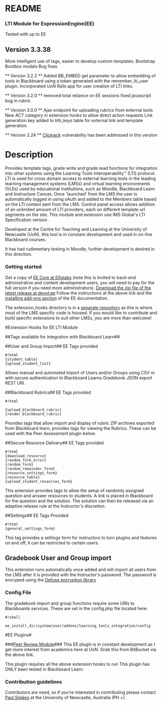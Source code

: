 # README #

### LTI Module for ExpressionEngine(EE)  ###
Tested with up to EE

## Version 3.3.38 ##
More intelligent use of tags, easier to develop custom templates.
Bootstrap
Bootbox modals
Bug fixes

** Version 3.2.2 **
 Added BB_EMBED get parameter to allow embedding of tools in Blackboard
using a token generated with the remember_lti_user plugin.
 Incorporated UoN Rails app for user creation of LTI links.

** Version 3.2.0 **
 removed total reliance on EE sessions
 fixed javascript bug in rubric

** Version 3.0.0 **
 Ajax endpoint for uploading rubrics from external tools
  New ACT category in extension hooks to allow direct action requests
 Link generation key added to blti_keys table for external link and template generation

** Version 2.24 **
 [Clickjack](https://www.owasp.org/index.php/Clickjacking) vulnerability has been addressed in this version

# Description #
Provides template tags, grade write and grade read functions for integration into other systems using the Learning Tools Interoperability™ (LTI) protocol. LTI is used for cross domain access to external learning tools in the leading learning management systems (LMSs) and virtual learning environments (VLEs) used by educational institutions, such as Moodle, Blackboard Learn and Instructure Canvas. Once 'launched' from the LMS the user is automatically logged in using oAuth  and added to the Members table based on the LTI context sent from the LMS. Control panel access allows addition of an unlimited amount of LTI providers, each on different template url segments on the site. This module and extension use IMS Global's LTI Specification version .

Developed at the Centre for Teaching and Learning at the University of Newcastle (UoN), this tool is in constant development and used in on-line Blackboard courses.

It has had rudimentary testing in Moodle, further development is desired in this direction.

### Getting started ###

 Get a copy of [EE Core at Ellislabs](https://store.ellislab.com/#ee-core) (note this is limited to  back-end administrative and content development users, you will need to pay for the full version if you need more administrators).
 [Download the zip file of the latest release at devot:ee](https://devot-ee.com/add-ons/learning-tools-integration)
 Follow the instructions at the above link and the [installing add-ons section](https://docs.expressionengine.com/latest/cp/addons/index.html) of the EE documentation.

The extension_hooks directory is in a [separate repository](https://bitbucket.org/sijpkes/ee-lti-extension-hooks/overview) as this is where most of the LMS specific code is housed.  If you would like to contribute and build specific extensions to suit other LMSs, you are more than welcome!

#Extension Hooks for EE LTI Module

##Tags available for integration with Blackboard Learn##

##User and Group Import##
EE Tags provided
```
#!html
{student_table}
{upload_student_list}
```
Allows manual and automated import of Users and/or Groups using CSV or with secure authentication to Blackboard Learns Gradebook JSON export REST URI.

##Blackboard Rubrics##
EE Tags provided
```
#!html

{upload_blackboard_rubric}
{render_blackboard_rubric}
```
Provides tags that allow import and display of rubric ZIP archives exported from Blackboard learn, provides tags for viewing the Rubrics.  These can be used with the Peer Assessment plugin below.

##Secure Resource Delivery##
EE Tags provided
```
#!html
{download_resource}
{random_form_error}
{random_form}
{random_remainder_form}
{resource_settings_form}
{resource_table}
{upload_student_resources_form}
```
This extension provides tags to allow the setup of randomly assigned question and answer resources to students.  A link is placed in Blackboard for the question and the solution.  The solution can then be released via an adaptive release rule at the Instructor's discretion.

##Settings##
EE Tags Provided
```
#!html
{general_settings_form}
```
This tag provides a settings form for instructors to turn plugins and features on and off, it can be restricted to certain users.

## Gradebook User and Group import ##
This extension runs automatically once added and will import all users from the LMS after it is provided with the Instructor's password. The password is encryped using the [Defuse encryption library](https://github.com/defuse/php-encryption)
### Config File ###
The gradebook import and group functions require some URIs to Blackboards services.  These are set in the config.php file located here:
```
#!shell

ee_install_dir/system/user/addons/learning_tools_integration/config
```

#EE Plugins#

###[Peer Review Module](https://bitbucket.org/sijpkes/lti-peer-assessment)###
This EE plugin is in constant development as I get more interest from academics here at UoN.  Grab this from BitBucket via the above link.

This plugin requires all the above extension hooks to run
This plugin has ONLY been tested in Blackboard Learn.



### Contribution guidelines ###

Contributors are need, so if you're interested in contributing please contact [Paul Sijpkes](mailto:paul.sijpkes@newcastle.edu.au) at the University of Newcastle, Australia (PH +).
